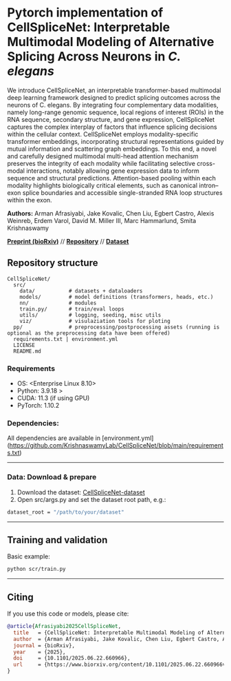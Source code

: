  
# Pytorch implementation of CellSpliceNet: Interpretable Multimodal Modeling of Alternative Splicing Across Neurons in *C. elegans*
We introduce CellSpliceNet, an interpretable transformer-based multimodal deep learning framework designed to predict splicing outcomes across the neurons of C. elegans. By integrating four complementary data modalities, namely long-range genomic sequence, local regions of interest (ROIs) in the RNA sequence, secondary structure, and gene expression, CellSpliceNet captures the complex interplay of factors that influence splicing decisions within the cellular context. CellSpliceNet employs modality-specific transformer embeddings, incorporating structural representations guided by mutual information and scattering graph embeddings. To this end, a novel and carefully designed multimodal multi-head attention mechanism preserves the integrity of each modality while facilitating selective cross-modal interactions, notably allowing gene expression data to inform sequence and structural predictions. Attention-based pooling within each modality highlights biologically critical elements, such as canonical intron–exon splice boundaries and accessible single-stranded RNA loop structures within the exon.  

**Authors:** Arman Afrasiyabi, Jake Kovalic, Chen Liu, Egbert Castro, Alexis Weinreb, Erdem Varol, David M. Miller III,  Marc Hammarlund,  Smita Krishnaswamy 

[**Preprint (bioRxiv)**](https://www.biorxiv.org/content/10.1101/2025.06.22.660966v1) // 
[**Repository**](https://github.com/KrishnaswamyLab/CellSpliceNet)  // 
[**Dataset**](https://github.com/KrishnaswamyLab/CellSpliceNet-dataset)

## Repository structure
```
CellSpliceNet/
  src/
    data/           # datasets + dataloaders
    models/         # model definitions (transformers, heads, etc.)
    nn/             # modules 
    train.py/       # train/eval loops 
    utils/          # logging, seeding, misc utils
    viz/            # visulaziation tools for ploting
  pp/               # preprocessing/postprocessing assets (running is optional as the preprocessing data have been offered)
  requirements.txt | environment.yml
  LICENSE 
  README.md
```

### Requirements
- OS: <Enterprise Linux 8.10>  
- Python: 3.9.18 >  
- CUDA: 11.3 (if using GPU)
- PyTorch: 1.10.2

###  Dependencies:
All dependencies are available in [environment.yml] (https://github.com/KrishnaswamyLab/CellSpliceNet/blob/main/requirements.txt)
 
---

 
### Data: Download & prepare
1. Download the dataset: [CellSpliceNet-dataset](https://github.com/KrishnaswamyLab/CellSpliceNet-dataset)
2. Open src/args.py and set the dataset root path, e.g.:
```bash
dataset_root = "/path/to/your/dataset"
```

---

## Training and validation
Basic example:
```bash
python scr/train.py    
```
---

## Citing
If you use this code or models, please cite:

```bibtex
@article{Afrasiyabi2025CellSpliceNet,
  title   = {CellSpliceNet: Interpretable Multimodal Modeling of Alternative Splicing Across Neurons in C. elegans},
  author  = {Arman Afrasiyabi, Jake Kovalic, Chen Liu, Egbert Castro, Alexis Weinreb, Erdem Varol, David M. Miller III,  Marc Hammarlund,  Smita Krishnaswamy },
  journal = {bioRxiv},
  year    = {2025},
  doi     = {10.1101/2025.06.22.660966},
  url     = {https://www.biorxiv.org/content/10.1101/2025.06.22.660966v1}
}
```
